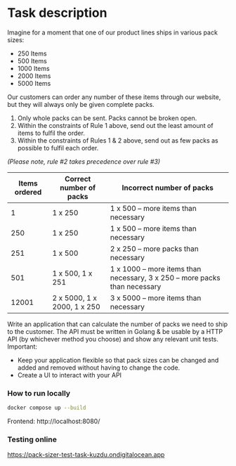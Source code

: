 # Task description

Imagine for a moment that one of our product lines ships in various pack sizes:
- 250 Items
- 500 Items
- 1000 Items
- 2000 Items
- 5000 Items  

Our customers can order any number of these items through our website, but they will always only
be given complete packs.
1. Only whole packs can be sent. Packs cannot be broken open.
2. Within the constraints of Rule 1 above, send out the least amount of items to fulfil the order.
3. Within the constraints of Rules 1 & 2 above, send out as few packs as possible to fulfil each
   order.

*(Please note, rule #2 takes precedence over rule #3)*

| Items ordered  | Correct number of packs | Incorrect number of packs |
| ------------- | ------------- | ------------- |
| 1  | 1 x 250  | 1 x 500 – more items than necessary |
| 250 | 1 x 250  | 1 x 500 – more items than necessary |
| 251  | 1 x 500  | 2 x 250 – more packs than necessary |
| 501  | 1 x 500, 1 x 251  | 1 x 1000 – more items than necessary, 3 x 250 – more packs than necessary  |
| 12001  | 2 x 5000, 1 x 2000, 1 x 250  | 3 x 5000 – more items than necessary  |

Write an application that can calculate the number of packs we need to ship to the customer. The API must be written in Golang & be usable by a HTTP API (by whichever method you
   choose) and show any relevant unit tests.
   Important:
- Keep your application flexible so that pack sizes can be changed and added and removed
  without having to change the code.
- Create a UI to interact with your API

### How to run locally
```bash
docker compose up --build
```

Frontend: http://localhost:8080/

### Testing online
https://pack-sizer-test-task-kuzdu.ondigitalocean.app
